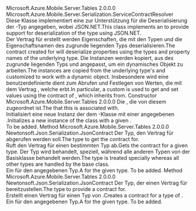 <Type Name="TableContractResolver" FullName="Microsoft.Azure.Mobile.Server.Serialization.TableContractResolver">
  <TypeSignature Language="C#" Value="public class TableContractResolver : Microsoft.Azure.Mobile.Server.Serialization.ServiceContractResolver" />
  <TypeSignature Language="ILAsm" Value=".class public auto ansi beforefieldinit TableContractResolver extends Microsoft.Azure.Mobile.Server.Serialization.ServiceContractResolver" />
  <TypeSignature Language="DocId" Value="T:Microsoft.Azure.Mobile.Server.Serialization.TableContractResolver" />
  <TypeSignature Language="VB.NET" Value="Public Class TableContractResolver&#xA;Inherits ServiceContractResolver" />
  <TypeSignature Language="F#" Value="type TableContractResolver = class&#xA;    inherit ServiceContractResolver" />
  <AssemblyInfo>
    <AssemblyName>Microsoft.Azure.Mobile.Server.Tables</AssemblyName>
    <AssemblyVersion>2.0.0.0</AssemblyVersion>
  </AssemblyInfo>
  <Base>
    <BaseTypeName>Microsoft.Azure.Mobile.Server.Serialization.ServiceContractResolver</BaseTypeName>
  </Base>
  <Interfaces />
  <Docs>
    <summary>
            <span data-ttu-id="9f9a0-101">Diese Klasse implementiert eine <see cref="T:Newtonsoft.Json.Serialization.IContractResolver" /> zur Unterstützung für die Deserialisierung der <see cref="T:System.Web.Http.OData.Delta`1" /> -Typ angegeben, wobei JSON.NET.</span><span class="sxs-lookup"><span data-stu-id="9f9a0-101">This class implements an <see cref="T:Newtonsoft.Json.Serialization.IContractResolver" /> to provide support for deserialization of the <see cref="T:System.Web.Http.OData.Delta`1" /> type using JSON.NET.</span></span> 
            </summary>
    <remarks>
            <span data-ttu-id="9f9a0-102">Der Vertrag für erstellt <see cref="T:System.Web.Http.OData.Delta`1" /> werden Eigenschaften, die mit den Typen und die Eigenschaftsnamen des zugrunde liegenden Typs deserialisieren.</span><span class="sxs-lookup"><span data-stu-id="9f9a0-102">The contract created for <see cref="T:System.Web.Http.OData.Delta`1" /> will deserialize properties using the types and property names of the underlying type.</span></span> <span data-ttu-id="9f9a0-103">Die <see cref="T:Newtonsoft.Json.Serialization.JsonProperty" /> Instanzen werden kopiert, aus des zugrunde liegenden Typs <see cref="T:Newtonsoft.Json.Serialization.JsonContract" /> und angepasst, um ein dynamisches Objekt zu arbeiten.</span><span class="sxs-lookup"><span data-stu-id="9f9a0-103">The <see cref="T:Newtonsoft.Json.Serialization.JsonProperty" /> instances are copied from the underlying type's <see cref="T:Newtonsoft.Json.Serialization.JsonContract" /> and customized to work with a dynamic object.</span></span> <span data-ttu-id="9f9a0-104">Insbesondere wird eine benutzerdefinierte <see cref="T:Newtonsoft.Json.Serialization.IValueProvider" /> dient zum Abrufen und Festlegen von Werten, die mit dem Vertrag <see cref="T:System.Dynamic.DynamicObject" />, welche <see cref="T:System.Web.Http.OData.Delta`1" /> erbt.</span><span class="sxs-lookup"><span data-stu-id="9f9a0-104">In particular, a custom <see cref="T:Newtonsoft.Json.Serialization.IValueProvider" /> is used to get and set values using the contract of <see cref="T:System.Dynamic.DynamicObject" />, which <see cref="T:System.Web.Http.OData.Delta`1" /> inherits from.</span></span>
            </remarks>
  </Docs>
  <Members>
    <Member MemberName=".ctor">
      <MemberSignature Language="C#" Value="public TableContractResolver (System.Net.Http.Formatting.MediaTypeFormatter formatter);" />
      <MemberSignature Language="ILAsm" Value=".method public hidebysig specialname rtspecialname instance void .ctor(class System.Net.Http.Formatting.MediaTypeFormatter formatter) cil managed" />
      <MemberSignature Language="DocId" Value="M:Microsoft.Azure.Mobile.Server.Serialization.TableContractResolver.#ctor(System.Net.Http.Formatting.MediaTypeFormatter)" />
      <MemberSignature Language="VB.NET" Value="Public Sub New (formatter As MediaTypeFormatter)" />
      <MemberSignature Language="F#" Value="new Microsoft.Azure.Mobile.Server.Serialization.TableContractResolver : System.Net.Http.Formatting.MediaTypeFormatter -&gt; Microsoft.Azure.Mobile.Server.Serialization.TableContractResolver" Usage="new Microsoft.Azure.Mobile.Server.Serialization.TableContractResolver formatter" />
      <MemberType>Constructor</MemberType>
      <AssemblyInfo>
        <AssemblyName>Microsoft.Azure.Mobile.Server.Tables</AssemblyName>
        <AssemblyVersion>2.0.0.0</AssemblyVersion>
      </AssemblyInfo>
      <Parameters>
        <Parameter Name="formatter" Type="System.Net.Http.Formatting.MediaTypeFormatter" />
      </Parameters>
      <Docs>
        <param name="formatter"><span data-ttu-id="9f9a0-105">Die <see cref="T:System.Net.Http.Formatting.MediaTypeFormatter" /> , die von diesem <see cref="T:Microsoft.Azure.Mobile.Server.Serialization.TableContractResolver" /> zugeordnet ist.</span><span class="sxs-lookup"><span data-stu-id="9f9a0-105">The <see cref="T:System.Net.Http.Formatting.MediaTypeFormatter" /> that this <see cref="T:Microsoft.Azure.Mobile.Server.Serialization.TableContractResolver" /> is associated with.</span></span></param>
        <summary>
            <span data-ttu-id="9f9a0-106">Initialisiert eine neue Instanz der dem <see cref="T:Microsoft.Azure.Mobile.Server.Serialization.TableContractResolver" /> -Klasse mit einer angegebenen <paramref name="formatter" />.</span><span class="sxs-lookup"><span data-stu-id="9f9a0-106">Initializes a new instance of the <see cref="T:Microsoft.Azure.Mobile.Server.Serialization.TableContractResolver" /> class with a given <paramref name="formatter" />.</span></span>
            </summary>
        <remarks>To be added.</remarks>
      </Docs>
    </Member>
    <Member MemberName="CreateContract">
      <MemberSignature Language="C#" Value="protected override Newtonsoft.Json.Serialization.JsonContract CreateContract (Type objectType);" />
      <MemberSignature Language="ILAsm" Value=".method familyhidebysig virtual instance class Newtonsoft.Json.Serialization.JsonContract CreateContract(class System.Type objectType) cil managed" />
      <MemberSignature Language="DocId" Value="M:Microsoft.Azure.Mobile.Server.Serialization.TableContractResolver.CreateContract(System.Type)" />
      <MemberSignature Language="VB.NET" Value="Protected Overrides Function CreateContract (objectType As Type) As JsonContract" />
      <MemberSignature Language="F#" Value="override this.CreateContract : Type -&gt; Newtonsoft.Json.Serialization.JsonContract" Usage="tableContractResolver.CreateContract objectType" />
      <MemberType>Method</MemberType>
      <AssemblyInfo>
        <AssemblyName>Microsoft.Azure.Mobile.Server.Tables</AssemblyName>
        <AssemblyVersion>2.0.0.0</AssemblyVersion>
      </AssemblyInfo>
      <ReturnValue>
        <ReturnType>Newtonsoft.Json.Serialization.JsonContract</ReturnType>
      </ReturnValue>
      <Parameters>
        <Parameter Name="objectType" Type="System.Type" />
      </Parameters>
      <Docs>
        <param name="objectType"><span data-ttu-id="9f9a0-107">Der Typ, den Vertrag für abgerufen werden soll.</span><span class="sxs-lookup"><span data-stu-id="9f9a0-107">The type to get the contract for.</span></span></param>
        <summary>
            <span data-ttu-id="9f9a0-108">Ruft den Vertrag für einen bestimmten Typ ab.</span><span class="sxs-lookup"><span data-stu-id="9f9a0-108">Gets the contract for a given type.</span></span> <span data-ttu-id="9f9a0-109">Der Typ <see cref="T:System.Web.Http.OData.Delta`1" /> wird behandelt, speziell, während alle anderen Typen von der Basisklasse behandelt werden.</span><span class="sxs-lookup"><span data-stu-id="9f9a0-109">The type <see cref="T:System.Web.Http.OData.Delta`1" /> is treated specially whereas all other types are handled by the base class.</span></span> 
            </summary>
        <returns><span data-ttu-id="9f9a0-110">Ein <see cref="T:Newtonsoft.Json.Serialization.JsonContract" /> für den angegebenen Typ.</span><span class="sxs-lookup"><span data-stu-id="9f9a0-110">A <see cref="T:Newtonsoft.Json.Serialization.JsonContract" /> for the given type.</span></span></returns>
        <remarks>To be added.</remarks>
      </Docs>
    </Member>
    <Member MemberName="GetDeltaContract">
      <MemberSignature Language="C#" Value="protected virtual Newtonsoft.Json.Serialization.JsonContract GetDeltaContract (Type objectType);" />
      <MemberSignature Language="ILAsm" Value=".method familyhidebysig newslot virtual instance class Newtonsoft.Json.Serialization.JsonContract GetDeltaContract(class System.Type objectType) cil managed" />
      <MemberSignature Language="DocId" Value="M:Microsoft.Azure.Mobile.Server.Serialization.TableContractResolver.GetDeltaContract(System.Type)" />
      <MemberSignature Language="VB.NET" Value="Protected Overridable Function GetDeltaContract (objectType As Type) As JsonContract" />
      <MemberSignature Language="F#" Value="abstract member GetDeltaContract : Type -&gt; Newtonsoft.Json.Serialization.JsonContract&#xA;override this.GetDeltaContract : Type -&gt; Newtonsoft.Json.Serialization.JsonContract" Usage="tableContractResolver.GetDeltaContract objectType" />
      <MemberType>Method</MemberType>
      <AssemblyInfo>
        <AssemblyName>Microsoft.Azure.Mobile.Server.Tables</AssemblyName>
        <AssemblyVersion>2.0.0.0</AssemblyVersion>
      </AssemblyInfo>
      <ReturnValue>
        <ReturnType>Newtonsoft.Json.Serialization.JsonContract</ReturnType>
      </ReturnValue>
      <Parameters>
        <Parameter Name="objectType" Type="System.Type" />
      </Parameters>
      <Docs>
        <param name="objectType"><span data-ttu-id="9f9a0-111">Der Typ, der einen Vertrag für bereitzustellen.</span><span class="sxs-lookup"><span data-stu-id="9f9a0-111">The type to provide a contract for.</span></span></param>
        <summary>
            <span data-ttu-id="9f9a0-112">Erstellt einen Vertrag für einen Typ von <see cref="T:System.Web.Http.OData.Delta`1" />.</span><span class="sxs-lookup"><span data-stu-id="9f9a0-112">Creates a contract for a type of <see cref="T:System.Web.Http.OData.Delta`1" />.</span></span>
            </summary>
        <returns><span data-ttu-id="9f9a0-113">Ein <see cref="T:Newtonsoft.Json.Serialization.JsonContract" /> für den angegebenen Typ.</span><span class="sxs-lookup"><span data-stu-id="9f9a0-113">A <see cref="T:Newtonsoft.Json.Serialization.JsonContract" /> for the given type.</span></span></returns>
        <remarks>To be added.</remarks>
      </Docs>
    </Member>
  </Members>
</Type>